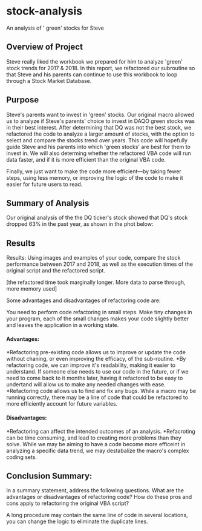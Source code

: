 # stock-analysis
An analysis of ' green' stocks for Steve
## Overview of Project
  Steve really liked the workbook we prepared for him to analyze 'green' stock trends for 2017 & 2018. In this report, we refactored our subroutine so that Steve and his parents can continue to use this workbook to loop through a Stock Market Database.

## Purpose
Steve's parents want to invest in 'green' stocks. Our original macro allowed us to analyze if Steve's parents' choice to invest in DAQO green stocks was in their best interest. After determining that DQ was not the best stock, we refactored the code to analyze a larger amount of stocks, with the option to select and compare the stocks trend over years. This code will hopefully guide Steve and his parents into which 'green stocks' are best for them to invest in. We will also determing whether the refactored VBA code will run data faster, and if it is more efficient than the original VBA code.

 Finally, we just want to make the code more efficient—by taking fewer steps, using less memory, or improving the logic of the code to make it easier for future users to read.

## Summary of Analysis

Our original analysis of the the DQ ticker's stock showed that DQ's stock dropped 63% in the past year, as shown in the phot below:





## Results

Results: Using images and examples of your code, compare the stock performance between 2017 and 2018, as well as the execution times of the original script and the refactored script.

[the refactored time took marginally longer. More data to parse through, more memory used]



Some advantages and disadvantages of refactoring code are:

You need to perform code refactoring in small steps. Make tiny changes in your program, each of the small changes makes your code slightly better and leaves the application in a working state.

#### Advantages:

*Refactoring pre-existing code allows us to improve or update the code without chaning, or even improving the efficacy, of the sub-routine.
*By refactoring code, we can improve it's readability, making it easier to understand. If someone else needs to use our code in the future, or if we need to come back to it months later, having it refactored to be easy to undertand will allow us to make any needed changes with ease.
*Refactoring code allows us to find and fix any bugs. While a macro may be running correctly, there may be a line of code that could be refactored to more efficiently account for future variables.

#### Disadvantages:

*Refactoring can affect the intended outcomes of an analysis.
*Refacroting can be time consuming, and lead to creating more problems than they solve. While we may be aiming to have a code become more efficeint in analyzing a specific data trend, we may destabalize the macro's complex coding sets.


## Conclusion Summary: 

In a summary statement, address the following questions.
What are the advantages or disadvantages of refactoring code?
How do these pros and cons apply to refactoring the original VBA script?


A long procedure may contain the same line of code in several locations, you can change the logic to eliminate the duplicate lines.
